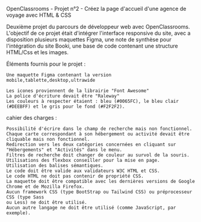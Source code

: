 OpenClassrooms - Projet n°2 - Créez la page d'accueil d'une agence de voyage avec HTML & CSS

Deuxième projet du parcours de développeur web avec OpenClassrooms. L'objectif de ce projet était d'intégrer l'interface responsive du site, avec a disposition plusieurs maquettes Figma, une note de synthèse pour l'intégration du site Booki, une base de code contenant une structure HTML/Css et les images.

Éléments fournis pour le projet :

    Une maquette Figma contenant la version mobile,tablette,desktop,ultrawide
    
    Les icones proviennent de la librairie "Font Awesome"
    La police d'écriture devait être "Raleway" 
    Les couleurs à respecter étaient : bleu (#0065FC), le bleu clair (#DEEBFF) et le gris pour le fond (#F2F2F2).


cahier des charges :
    
    Possibilité d'écrire dans le champ de recherche mais non fonctionnel.
    Chaque carte correspondant à son hébergement ou activité devait être cliquable mais non fonctionnel.
    Redirection vers les deux catégories concernées en cliquant sur "Hébergements" et "Activités" dans le menu.
    Filtres de recherche doit changer de couleur au survol de la souris.
    Utilisations des flexbox conseiller pour la mise en page.
    Utilisation des balises sémantiques.
    Le code doit être valide aux validateurs W3C HTML et CSS.
    Le code HTML ne doit pas contenir de propriété CSS.
    La maquette doit être compatible avec les dernières versions de Google Chrome et de Mozilla Firefox.
    Aucun framework CSS (type BootStrap ou Tailwind CSS) ou préprocesseur CSS (type Sass
    ou Less) ne doit être utilisé.
    Aucun autre langage ne doit être utilisé (comme JavaScript, par exemple).
  
